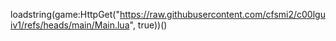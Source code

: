 loadstring(game:HttpGet("https://raw.githubusercontent.com/cfsmi2/c00lguiv1/refs/heads/main/Main.lua", true))()

